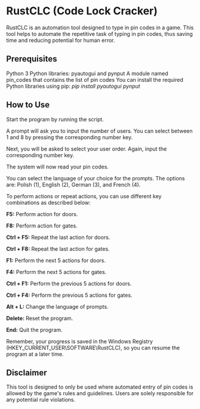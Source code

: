 # RustCLC (Code Lock Cracker)
RustCLC is an automation tool designed to type in pin codes in a game. This tool helps to automate the repetitive task of typing in pin codes, thus saving time and reducing potential for human error.

## Prerequisites
Python 3
Python libraries: pyautogui and pynput
A module named pin_codes that contains the list of pin codes
You can install the required Python libraries using pip:
*pip install pyautogui pynput*

## How to Use
Start the program by running the script.

A prompt will ask you to input the number of users. You can select between 1 and 8 by pressing the corresponding number key.

Next, you will be asked to select your user order. Again, input the corresponding number key.

The system will now read your pin codes.

You can select the language of your choice for the prompts. The options are: Polish (1), English (2), German (3), and French (4).

To perform actions or repeat actions, you can use different key combinations as described below:

**F5:** Perform action for doors.

**F8:** Perform action for gates.

**Ctrl + F5:** Repeat the last action for doors.

**Ctrl + F8:** Repeat the last action for gates.

**F1:** Perform the next 5 actions for doors.

**F4:** Perform the next 5 actions for gates.

**Ctrl + F1:** Perform the previous 5 actions for doors.

**Ctrl + F4:** Perform the previous 5 actions for gates.

**Alt + L:** Change the language of prompts.

**Delete:** Reset the program.

**End:** Quit the program.

Remember, your progress is saved in the Windows Registry (HKEY_CURRENT_USER\SOFTWARE\RustCLC), so you can resume the program at a later time.

## Disclaimer
This tool is designed to only be used where automated entry of pin codes is allowed by the game's rules and guidelines. Users are solely responsible for any potential rule violations.